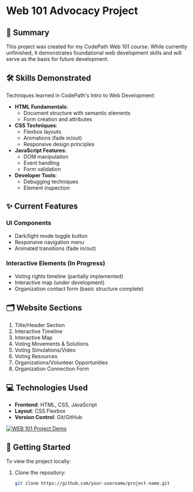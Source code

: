 # Web 101 Advocacy Project


## 📝 Summary
This project was created for my CodePath Web 101 course. While currently unfinished, it demonstrates foundational web development skills and will serve as the basis for future development.

## 🛠️ Skills Demonstrated
Techniques learned in CodePath's Intro to Web Development:
- **HTML Fundamentals**:
  - Document structure with semantic elements
  - Form creation and attributes
- **CSS Techniques**:
  - Flexbox layouts
  - Animations (fade in/out)
  - Responsive design principles
- **JavaScript Features**:
  - DOM manipulation
  - Event handling
  - Form validation
- **Developer Tools**:
  - Debugging techniques
  - Element inspection

## ✨ Current Features
### UI Components
- Dark/light mode toggle button
- Responsive navigation menu
- Animated transitions (fade in/out)

### Interactive Elements (In Progress)
- Voting rights timeline (partially implemented)
- Interactive map (under development)
- Organization contact form (basic structure complete)

## 🗂️ Website Sections
1. Title/Header Section
2. Interactive Timeline
3. Interactive Map
4. Voting Movements & Solutions
5. Voting Simulations/Video
6. Voting Resources
7. Organizations/Volunteer Opportunities
8. Organization Connection Form

## 💻 Technologies Used
- **Frontend**: HTML, CSS, JavaScript
- **Layout**: CSS Flexbox
- **Version Control**: Git/GitHub

[![WEB 101 Project Demo](https://i.imgur.com/b1dqTpK.gif)](https://imgur.com/a/b1dqTpK)

## 🚀 Getting Started
To view the project locally:
1. Clone the repository:
   ```bash
   git clone https://github.com/your-username/project-name.git
